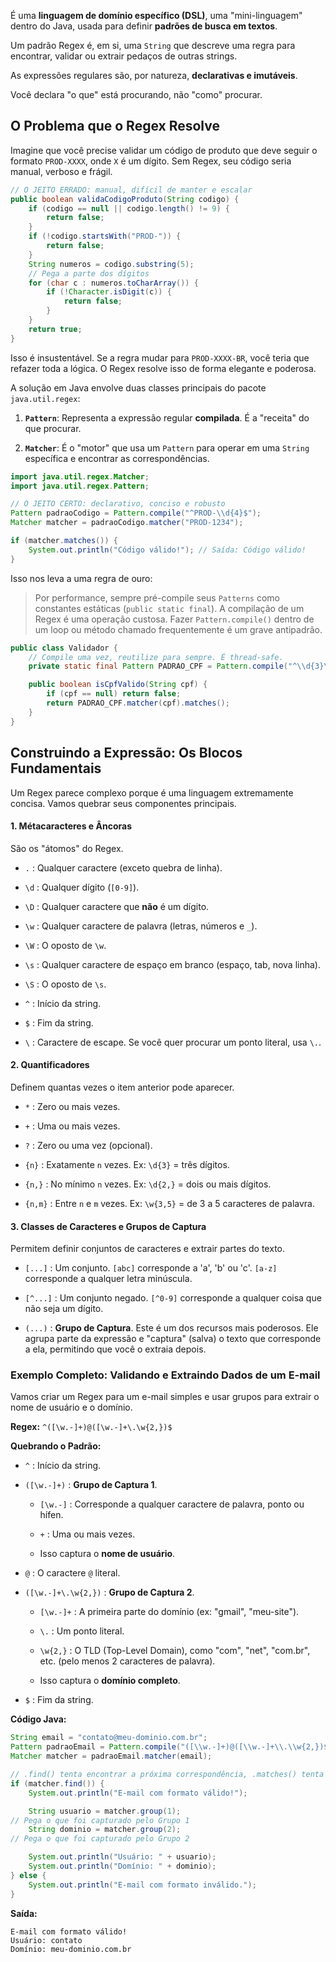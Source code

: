 É uma **linguagem de domínio específico (DSL)**, uma "mini-linguagem" dentro do Java, usada para definir **padrões de busca em textos**. 

Um padrão Regex é, em si, uma `String` que descreve uma regra para encontrar, validar ou extrair pedaços de outras strings.

As expressões regulares são, por natureza, **declarativas e imutáveis**.

Você declara "o que" está procurando, não "como" procurar. 

## O Problema que o Regex Resolve

Imagine que você precise validar um código de produto que deve seguir o formato `PROD-XXXX`, onde `X` é um dígito. Sem Regex, seu código seria manual, verboso e frágil.

```Java
// O JEITO ERRADO: manual, difícil de manter e escalar
public boolean validaCodigoProduto(String codigo) {
    if (codigo == null || codigo.length() != 9) {
        return false;
    }
    if (!codigo.startsWith("PROD-")) {
        return false;
    }
    String numeros = codigo.substring(5);
    // Pega a parte dos dígitos
    for (char c : numeros.toCharArray()) {
        if (!Character.isDigit(c)) {
            return false;
        }
    }
    return true;
}
```

Isso é insustentável. Se a regra mudar para `PROD-XXXX-BR`, você teria que refazer toda a lógica. O Regex resolve isso de forma elegante e poderosa.

A solução em Java envolve duas classes principais do pacote `java.util.regex`:

1. **`Pattern`**: Representa a expressão regular **compilada**. É a "receita" do que procurar.
    
2. **`Matcher`**: É o "motor" que usa um `Pattern` para operar em uma `String` específica e encontrar as correspondências.
    

```Java
import java.util.regex.Matcher;
import java.util.regex.Pattern;

// O JEITO CERTO: declarativo, conciso e robusto
Pattern padraoCodigo = Pattern.compile("^PROD-\\d{4}$");
Matcher matcher = padraoCodigo.matcher("PROD-1234");

if (matcher.matches()) {
    System.out.println("Código válido!"); // Saída: Código válido!
}
```

Isso nos leva a uma regra de ouro:

> Por performance, sempre pré-compile seus `Patterns` como constantes estáticas (`public static final`). A compilação de um Regex é uma operação custosa. Fazer `Pattern.compile()` dentro de um loop ou método chamado frequentemente é um grave antipadrão.

```Java
public class Validador {
    // Compile uma vez, reutilize para sempre. É thread-safe.
    private static final Pattern PADRAO_CPF = Pattern.compile("^\\d{3}\\.\\d{3}\\.\\d{3}-\\d{2}$");

    public boolean isCpfValido(String cpf) {
        if (cpf == null) return false;
        return PADRAO_CPF.matcher(cpf).matches();
    }
}
```

## Construindo a Expressão: Os Blocos Fundamentais

Um Regex parece complexo porque é uma linguagem extremamente concisa. Vamos quebrar seus componentes principais.

#### 1. Métacaracteres e Âncoras

São os "átomos" do Regex.

- `.` : Qualquer caractere (exceto quebra de linha).
    
- `\d` : Qualquer dígito (`[0-9]`).
    
- `\D` : Qualquer caractere que **não** é um dígito.
    
- `\w` : Qualquer caractere de palavra (letras, números e `_`).
    
- `\W` : O oposto de `\w`.
    
- `\s` : Qualquer caractere de espaço em branco (espaço, tab, nova linha).
    
- `\S` : O oposto de `\s`.
    
- `^` : Início da string.
    
- `$` : Fim da string.
    
- `\` : Caractere de escape. Se você quer procurar um ponto literal, usa `\.`.
    

#### 2. Quantificadores

Definem quantas vezes o item anterior pode aparecer.

- `*` : Zero ou mais vezes.
    
- `+` : Uma ou mais vezes.
    
- `?` : Zero ou uma vez (opcional).
    
- `{n}` : Exatamente `n` vezes. Ex: `\d{3}` = três dígitos.
    
- `{n,}` : No mínimo `n` vezes. Ex: `\d{2,}` = dois ou mais dígitos.
    
- `{n,m}` : Entre `n` e `m` vezes. Ex: `\w{3,5}` = de 3 a 5 caracteres de palavra.
    

#### 3. Classes de Caracteres e Grupos de Captura

Permitem definir conjuntos de caracteres e extrair partes do texto.

- `[...]` : Um conjunto. `[abc]` corresponde a 'a', 'b' ou 'c'. `[a-z]` corresponde a qualquer letra minúscula.
    
- `[^...]` : Um conjunto negado. `[^0-9]` corresponde a qualquer coisa que não seja um dígito.
    
- `(...)` : **Grupo de Captura**. Este é um dos recursos mais poderosos. Ele agrupa parte da expressão e "captura" (salva) o texto que corresponde a ela, permitindo que você o extraia depois.
    

### Exemplo Completo: Validando e Extraindo Dados de um E-mail

Vamos criar um Regex para um e-mail simples e usar grupos para extrair o nome de usuário e o domínio.

**Regex:** `^([\w.-]+)@([\w.-]+\.\w{2,})$`

**Quebrando o Padrão:**

- `^` : Início da string.
    
- `([\w.-]+)` : **Grupo de Captura 1**.
    
    - `[\w.-]` : Corresponde a qualquer caractere de palavra, ponto ou hífen.
        
    - `+` : Uma ou mais vezes.
        
    - Isso captura o **nome de usuário**.
        
- `@` : O caractere `@` literal.
    
- `([\w.-]+\.\w{2,})` : **Grupo de Captura 2**.
    
    - `[\w.-]+` : A primeira parte do domínio (ex: "gmail", "meu-site").
        
    - `\.` : Um ponto literal.
        
    - `\w{2,}` : O TLD (Top-Level Domain), como "com", "net", "com.br", etc. (pelo menos 2 caracteres de palavra).
        
    - Isso captura o **domínio completo**.
        
- `$` : Fim da string.
    

**Código Java:**

```Java
String email = "contato@meu-dominio.com.br";
Pattern padraoEmail = Pattern.compile("([\\w.-]+)@([\\w.-]+\\.\\w{2,})$");
Matcher matcher = padraoEmail.matcher(email);

// .find() tenta encontrar a próxima correspondência, .matches() tenta casar a string inteira
if (matcher.find()) {
    System.out.println("E-mail com formato válido!");

    String usuario = matcher.group(1);
// Pega o que foi capturado pelo Grupo 1
    String dominio = matcher.group(2);
// Pega o que foi capturado pelo Grupo 2

    System.out.println("Usuário: " + usuario);
    System.out.println("Domínio: " + dominio);
} else {
    System.out.println("E-mail com formato inválido.");
}
```

**Saída:**

```
E-mail com formato válido!
Usuário: contato
Domínio: meu-dominio.com.br
```